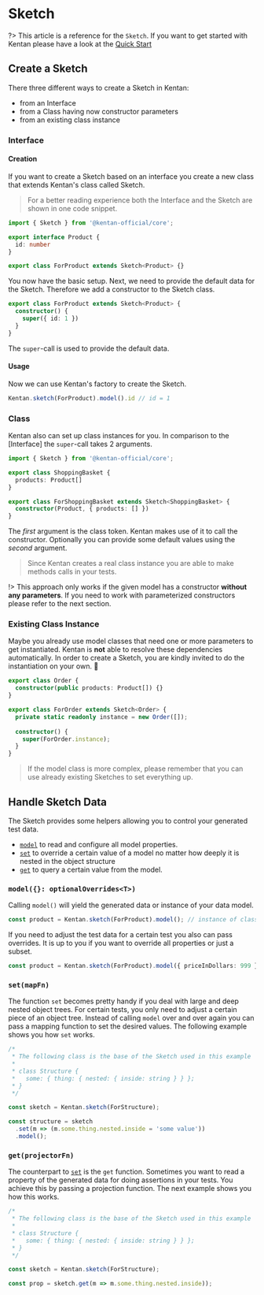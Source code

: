 # Sketch

?> This article is a reference for the `Sketch`.
If you want to get started with Kentan please have a look at the [Quick Start](getting-started/quick-start.md)

## Create a Sketch

There three different ways to create a Sketch in Kentan:

- from an Interface
- from a Class having now constructor parameters
- from an existing class instance

### Interface

#### Creation

If you want to create a Sketch based on an interface you create a new class
that extends Kentan's class called Sketch.

> For a better reading experience both the Interface and the Sketch are shown
in one code snippet.

```ts
import { Sketch } from '@kentan-official/core';

export interface Product {
  id: number
}

export class ForProduct extends Sketch<Product> {}
```

You now have the basic setup.
Next, we need to provide the default data for the Sketch.
Therefore we add a constructor to the Sketch class.

```ts
export class ForProduct extends Sketch<Product> {
  constructor() {
    super({ id: 1 })
  }
}
```

The `super`-call is used to provide the default data.

#### Usage

Now we can use Kentan's factory to create the Sketch.

```ts
Kentan.sketch(ForProduct).model().id // id = 1
```

### Class

Kentan also can set up class instances for you.
In comparison to the [Interface] the `super`-call takes 2 arguments.

```ts
import { Sketch } from '@kentan-official/core';

export class ShoppingBasket {
  products: Product[]
}

export class ForShoppingBasket extends Sketch<ShoppingBasket> {
  constructor(Product, { products: [] })
}
```

The _first_ argument is the class token.
Kentan makes use of it to call the constructor.
Optionally you can provide some default values using the _second_ argument.

> Since Kentan creates a real class instance you are able to make methods calls
in your tests.

!> This approach only works if the given model has a constructor **without any
parameters**.
If you need to work with parameterized constructors please refer to the next
section.

### Existing Class Instance

Maybe you already use model classes that need one or more parameters to get
instantiated.
Kentan is **not** able to resolve these dependencies automatically.
In order to create a Sketch, you are kindly invited to do the instantiation on your own. :angel:

```ts
export class Order {
  constructor(public products: Product[]) {}
}

export class ForOrder extends Sketch<Order> {
  private static readonly instance = new Order([]);
  
  constructor() {
    super(ForOrder.instance);
  }
}
```

> If the model class is more complex, please remember that you can use already
> existing Sketches to set everything up.

## Handle Sketch Data

The Sketch provides some helpers allowing you to control your generated test data.

- [`model`](fundamentals/sketch?id=model-optionaloverrideslttgt) to read and configure all model properties.
- [`set`](fundamentals/sketch?id=setmapfn) to override a certain value of a model no matter how deeply it is nested
in the object structure
- [`get`](fundamentals/sketch?id=getprojectorfn) to query a certain value from the model.

### `model({}: optionalOverrides<T>)`

Calling `model()` will yield the generated data or instance of your data model.

```ts
const product = Kentan.sketch(ForProduct).model(); // instance of class Product
```

If you need to adjust the test data for a certain test you also can pass
overrides.
It is up to you if you want to override all properties or just a subset.

```ts
const product = Kentan.sketch(ForProduct).model({ priceInDollars: 999 });
```

### `set(mapFn)`

The function `set` becomes pretty handy if you deal with large and deep nested
object trees.
For certain tests, you only need to adjust a certain piece of an object tree.
Instead of calling `model` over and over again you can pass a mapping function
to set the desired values.
The following example shows you how `set` works.

```ts
/*
 * The following class is the base of the Sketch used in this example
 * 
 * class Structure {
 *   some: { thing: { nested: { inside: string } } };
 * }
 */

const sketch = Kentan.sketch(ForStructure);

const structure = sketch
  .set(m => (m.some.thing.nested.inside = 'some value'))
  .model();
```

### `get(projectorFn)`

The counterpart to [`set`](fundamentals/sketch?id=setmapfn) is the `get`
function.
Sometimes you want to read a property of the generated data for doing
assertions in your tests.
You achieve this by passing a projection function.
The next example shows you how this works.

```ts
/*
 * The following class is the base of the Sketch used in this example
 * 
 * class Structure {
 *   some: { thing: { nested: { inside: string } } };
 * }
 */

const sketch = Kentan.sketch(ForStructure);

const prop = sketch.get(m => m.some.thing.nested.inside));
```